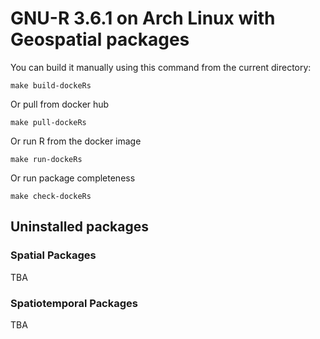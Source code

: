 # GNU-R 3.6.1 on Arch Linux with Geospatial packages

You can build it manually using this command from the current directory:

`make build-dockeRs`

Or pull from docker hub

`make pull-dockeRs`

Or run R from the docker image

`make run-dockeRs`

Or run package completeness

`make check-dockeRs`

## Uninstalled packages

### Spatial Packages

TBA

### Spatiotemporal Packages

TBA
